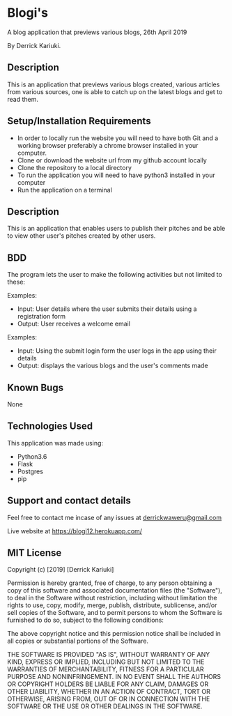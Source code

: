 # Blogi's
A blog application that previews various blogs, 26th April 2019

By Derrick Kariuki.
## Description
This is an application that previews various blogs created, various articles from various sources, one is able to catch up on the latest blogs and get to read them.

## Setup/Installation Requirements
* In order to locally run the website you will need to have both Git and a working browser preferably a chrome browser installed in your computer.
* Clone or download the website url from my github account locally
* Clone the repository to a local directory
* To run the application you will need to have python3 installed in your computer
* Run the application on a terminal


## Description
This is an application that enables users to publish their pitches and be able to view other user's pitches created by other users.

## BDD
The program lets the user to make the following activities but not limited to these: 

Examples:
* Input: User details where the user submits their details using a registration form
* Output: User receives a welcome email

Examples:
* Input: Using the submit login form the user logs in the app using their details  
* Output: displays the various blogs and the user's comments made

## Known Bugs
None

## Technologies Used
This application was made using:
* Python3.6
* Flask
* Postgres
* pip

## Support and contact details
Feel free to contact me incase of any issues at derrickwaweru@gmail.com

Live website at https://blogi12.herokuapp.com/

## MIT License

Copyright (c) [2019] [Derrick Kariuki]

Permission is hereby granted, free of charge, to any person obtaining a copy
of this software and associated documentation files (the "Software"), to deal
in the Software without restriction, including without limitation the rights
to use, copy, modify, merge, publish, distribute, sublicense, and/or sell
copies of the Software, and to permit persons to whom the Software is
furnished to do so, subject to the following conditions:

The above copyright notice and this permission notice shall be included in all
copies or substantial portions of the Software.

THE SOFTWARE IS PROVIDED "AS IS", WITHOUT WARRANTY OF ANY KIND, EXPRESS OR
IMPLIED, INCLUDING BUT NOT LIMITED TO THE WARRANTIES OF MERCHANTABILITY,
FITNESS FOR A PARTICULAR PURPOSE AND NONINFRINGEMENT. IN NO EVENT SHALL THE
AUTHORS OR COPYRIGHT HOLDERS BE LIABLE FOR ANY CLAIM, DAMAGES OR OTHER
LIABILITY, WHETHER IN AN ACTION OF CONTRACT, TORT OR OTHERWISE, ARISING FROM,
OUT OF OR IN CONNECTION WITH THE SOFTWARE OR THE USE OR OTHER DEALINGS IN THE
SOFTWARE.

